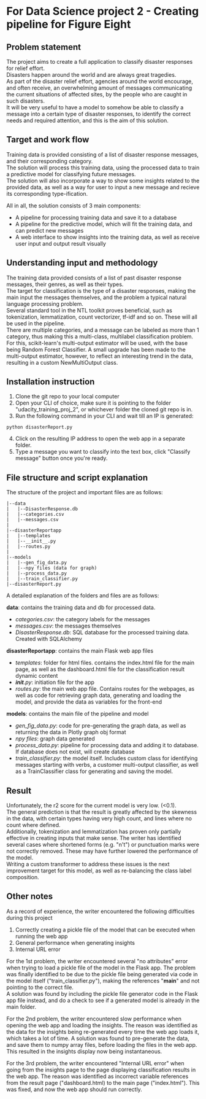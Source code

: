 # For Data Science project 2 - Creating pipeline for Figure Eight

## Problem statement
The project aims to create a full application to classify disaster responses for relief effort.  
Disasters happen around the world and are always great tragedies.  
As part of the disaster relief effort, agencies around the world encourage, and often receive, an overwhelming amount of messages communicating the current situations of affected sites, by the people who are caught in such disasters.  
It will be very useful to have a model to somehow be able to classify a message into a certain type of disaster responses, to identify the correct needs and required attention, and this is the aim of this solution.  

## Target and work flow
Training data is provided consisting of a list of disaster response messages, and their corresponding category.  
The solution will process this training data, using the processed data to train a predictive model for classifying future messages.  
The solution will also incorporate a way to show some insights related to the provided data, as well as a way for user to input a new message and recieve its corresponding type-ification.  

All in all, the solution consists of 3 main components:
- A pipeline for processing training data and save it to a database
- A pipeline for the predictive model, which will fit the training data, and can predict new messages
- A web interface to show insights into the training data, as well as receive user input and output result visually 

## Understanding input and methodology
The training data provided consists of a list of past disaster response messages, their genres, as well as their types.  
The target for classification is the type of a disaster responses, making the main input the messages themselves, and the problem a typical natural language processing problem.  
Several standard tool in the NTL toolkit proves beneficial, such as tokenization, lemmatization, count vectorizer, tf-idf and so on. These will all be used in the pipeline.  
There are multiple categories, and a message can be labeled as more than 1 category, thus making this a multi-class, multilabel classification problem. For this, scikit-learn's multi-output estimator will be used, with the base being Random Forest Classifier. A small upgrade has been made to the multi-output estimator, however, to reflect an interesting trend in the data, resulting in a custom NewMultiOutput class.

## Installation instruction
1. Clone the git repo to your local computer
2. Open your CLI of choice, make sure it is pointing to the folder "udacity_training_proj_2", or whichever folder the cloned git repo is in.
3. Run the following command in your CLI and wait till an IP is generated: 
```
python disasterReport.py
```
4. Click on the resulting IP address to open the web app in a separate folder.
5. Type a message you want to classify into the text box, click "Classify message" button once you're ready.

## File structure and script explanation
The structure of the project and important files are as follows:
```
|--data
|   |--DisasterResponse.db
|   |--categories.csv
|   |--messages.csv
|
|--disasterReportapp
|   |--templates
|   |--__init__.py
|   |--routes.py
|
|--models
|   |--gen_fig_data.py
|   |--npy files (data for graph)
|   |--process_data.py
|   |--train_classifier.py
|--disasterReport.py

```
A detailed explanation of the folders and files are as follows:

**data**: contains the training data and db for processed data. 
- *categories.csv*: the category labels for the messages
- *messages.csv*: the messages themselves
- *DisasterResponse.db*: SQL database for the processed training data. Created with SQLAlchemy

**disasterReportapp**: contains the main Flask web app files
- *templates*: folder for html files. contains the index.html file for the main page, as well as the dashboard.html file for the classification result dynamic content
- *__init__.py*: initiation file for the app
- *routes.py*: the main web app file. Contains routes for the webpages, as well as code for retrieving graph data, generating and loading the model, and provide the data as variables for the front-end

**models**: contains the main file of the pipeline and model
- *gen_fig_data.py*: code for pre-generating the graph data, as well as returning the data in Plotly graph obj format
- *npy files*: graph data generated
- *process_data.py*: pipeline for processing data and adding it to database. If database does not exist, will create database
- *train_classifier.py*: the model itself. Includes custom class for identifying messages starting with verbs, a customer multi-output classifier, as well as a TrainClassifier class for generating and saving the model.

## Result
Unfortunately, the r2 score for the current model is very low. (<0.1).  
The general prediction is that the result is greatly affected by the skewness in the data, with certain types having very high count, and lines where no count where defined.  
Additionally, tokenization and lemmatization has proven only partially effective in creating inputs that make sense. The writer has identified several cases where shortened forms (e.g. "n't") or punctuation marks were not correctly removed. These may have further lowered the performance of the model.  
Writing a custom transformer to address these issues is the next improvement target for this model, as well as re-balancing the class label composition.  

## Other notes
As a record of experience, the writer encountered the following difficulties during this project
1. Correctly creating a pickle file of the model that can be executed when running the web app
2. General performance when generating insights
3. Internal URL error

For the 1st problem, the writer encountered several "no attributes" error when trying to load a pickle file of the model in the Flask app. The problem was finally identified to be due to the pickle file being generated via code in the model itself ("train_classifier.py"), making the references "__main__" and not pointing to the correct file.  
A solution was found by including the pickle file generator code in the Flask app file instead, and do a check to see if a generated model is already in the main folder.  

For the 2nd problem, the writer encountered slow performance when opening the web app and loading the insights. The reason was identified as the data for the insights being re-generated every time the web app loads it, which takes a lot of time. A solution was found to pre-generate the data, and save them to numpy array files, before loading the files in the web app. This resulted in the insights display now being instantaneous.

For the 3rd problem, the writer encountered "Internal URL error" when going from the insights page to the page displaying classification results in the web app. The reason was identified as incorrect variable references from the result page ("dashboard.html) to the main page ("index.html"). This was fixed, and now the web app should run correctly.
